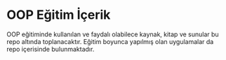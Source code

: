 # OOP Eğitim İçerik

OOP eğitiminde kullanılan ve faydalı olabilece kaynak, kitap ve sunular bu repo altında toplanacaktır. Eğitim boyunca yapılmış olan uygulamalar da repo içerisinde bulunmaktadır.
